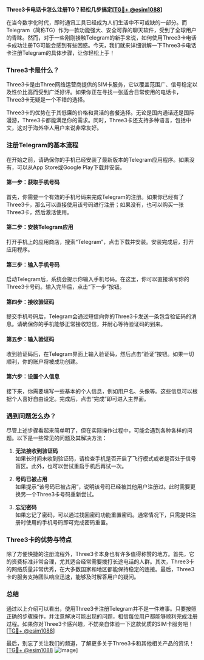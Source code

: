 **Three3卡电话卡怎么注册TG？轻松几步搞定[[TG💪+ @esim1088](https://t.me/s/esim1088)]**

在当今数字化时代，即时通讯工具已经成为人们生活中不可或缺的一部分。而Telegram（简称TG）作为一款功能强大、安全可靠的聊天软件，受到了全球用户的青睐。然而，对于一些刚刚接触Telegram的新手来说，如何使用Three3卡电话卡成功注册TG可能会感到有些困惑。今天，我们就来详细讲解一下Three3卡电话卡注册Telegram的具体步骤，让你轻松上手！

### Three3卡是什么？

Three3卡是由Three网络运营商提供的SIM卡服务，它以覆盖范围广、信号稳定以及性价比高而受到广泛好评。如果你正在寻找一张适合日常使用的电话卡，Three3卡无疑是一个不错的选择。

Three3卡的优势在于其低廉的价格和灵活的套餐选择。无论是国内通话还是国际漫游，Three3卡都能满足你的需求。同时，Three3卡还支持多种语言，包括中文，这对于海外华人用户来说非常友好。

### 注册Telegram的基本流程

在开始之前，请确保你的手机已经安装了最新版本的Telegram应用程序。如果没有，可以从App Store或Google Play下载并安装。

#### 第一步：获取手机号码

首先，你需要一个有效的手机号码来完成Telegram的注册。如果你已经有了Three3卡，那么可以直接使用该号码进行注册；如果没有，也可以购买一张Three3卡，然后激活使用。

#### 第二步：安装Telegram应用

打开手机上的应用商店，搜索“Telegram”，点击下载并安装。安装完成后，打开应用程序。

#### 第三步：输入手机号码

启动Telegram后，系统会提示你输入手机号码。在这里，你可以直接填写你的Three3卡号码。输入完毕后，点击“下一步”按钮。

#### 第四步：接收验证码

提交手机号码后，Telegram会通过短信向你的Three3卡发送一条包含验证码的消息。请确保你的手机能够正常接收短信，并耐心等待验证码的到来。

#### 第五步：输入验证码

收到验证码后，在Telegram界面上输入验证码，然后点击“验证”按钮。如果一切顺利，你的账户将被成功创建。

#### 第六步：设置个人信息

接下来，你需要填写一些基本的个人信息，例如用户名、头像等。这些信息可以根据个人喜好自由设定。完成后，点击“完成”即可进入主界面。

### 遇到问题怎么办？

尽管上述步骤看起来简单明了，但在实际操作过程中，可能会遇到各种各样的问题。以下是一些常见的问题及其解决方法：

1. **无法接收到验证码**  
   如果长时间未收到验证码，请检查手机是否开启了飞行模式或者是否处于信号盲区。此外，也可以尝试重启手机后再试一次。

2. **号码已被占用**  
   如果提示“该号码已被占用”，说明该号码已经被其他用户注册过。此时需要更换另一个Three3卡号码重新尝试。

3. **忘记密码**  
   如果忘记了密码，可以通过找回密码功能重置密码。通常情况下，只需提供注册时使用的手机号码即可完成密码重置。

### Three3卡的优势与特点

除了方便快捷的注册流程外，Three3卡本身也有许多值得称赞的地方。首先，它的资费标准非常合理，尤其适合经常需要拨打长途电话的人群。其次，Three3卡的网络质量非常优秀，在大多数国家和地区都能保持稳定的连接。最后，Three3卡的服务支持团队响应迅速，能够及时解答用户的疑问。

### 总结

通过以上介绍可以看出，使用Three3卡注册Telegram并不是一件难事。只要按照正确的步骤操作，并注意解决可能出现的问题，相信每位用户都能够顺利完成注册过程。如果你对Three3卡感兴趣，不妨亲自体验一下这款优质的SIM卡服务吧！[[TG💪+ @esim1088](https://t.me/s/esim1088)]

最后，别忘了关注我们的频道，了解更多关于Three3卡和其他相关产品的资讯！[[TG💪+ @esim1088](https://t.me/s/esim1088) ![Image](https://i.postimg.cc/4NQfJmqS/Snipaste-2025-05-13-00-14-12.png)]